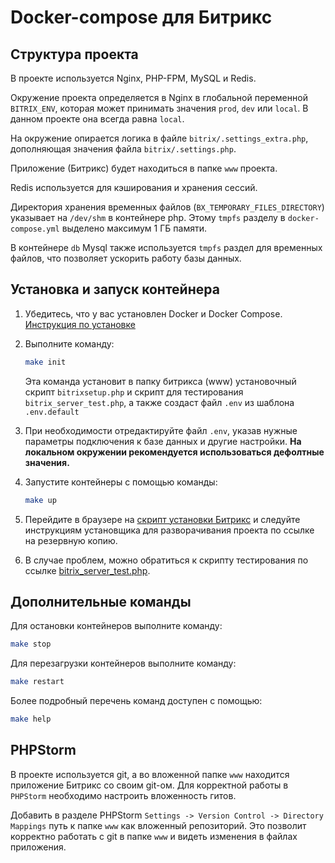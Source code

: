 # Docker-compose для Битрикс

## Структура проекта

В проекте используется Nginx, PHP-FPM, MySQL и Redis.

Окружение проекта определяется в Nginx в глобальной переменной `BITRIX_ENV`, которая может принимать значения
`prod`, `dev` или `local`. В данном проекте она всегда равна `local`.

На окружение опирается логика в файле `bitrix/.settings_extra.php`, дополняющая значения файла `bitrix/.settings.php`.

Приложение (Битрикс) будет находиться в папке `www` проекта.

Redis используется для кэширования и хранения сессий.

Директория хранения временных файлов (`BX_TEMPORARY_FILES_DIRECTORY`) указывает на `/dev/shm` в контейнере php.
Этому `tmpfs` разделу в `docker-compose.yml` выделено максимум 1 ГБ памяти.

В контейнере `db` Mysql также используется `tmpfs` раздел для временных файлов, что позволяет ускорить работу базы данных.

## Установка и запуск контейнера

1. Убедитесь, что у вас установлен Docker и Docker Compose. [Инструкция по установке](https://docs.docker.com/compose/install/)
2. Выполните команду:

   ```bash
   make init
   ```

   Эта команда установит в папку битрикса (www) установочный скрипт `bitrixsetup.php` и скрипт для тестирования
   `bitrix_server_test.php`, а также создаст файл `.env` из шаблона `.env.default`
3. При необходимости отредактируйте файл `.env`, указав нужные параметры подключения к базе данных и другие настройки. **На локальном окружении рекомендуется использоваться дефолтные значения.**
4. Запустите контейнеры с помощью команды:

   ```bash
   make up
   ```
5. Перейдите в браузере на [скрипт установки Битрикс](http://localhost/bitrixsetup.php) и следуйте инструкциям
   установщика для разворачивания проекта по ссылке на резервную копию.
6. В случае проблем, можно обратиться к скрипту тестирования по ссылке [bitrix_server_test.php](http://localhost/bitrix_server_test.php).

## Дополнительные команды

Для остановки контейнеров выполните команду:

```bash
make stop
```

Для перезагрузки контейнеров выполните команду:

```bash
make restart
```

Более подробный перечень команд доступен с помощью:

```bash
make help
```

## PHPStorm

В проекте используется git, а во вложенной папке `www` находится приложение Битрикс со своим git-ом.
Для корректной работы в `PHPStorm` необходимо настроить вложенность гитов.

Добавить в разделе PHPStorm `Settings -> Version Control -> Directory Mappings` путь к папке `www` как вложенный
репозиторий.
Это позволит корректно работать с git в папке `www` и видеть изменения в файлах приложения.
